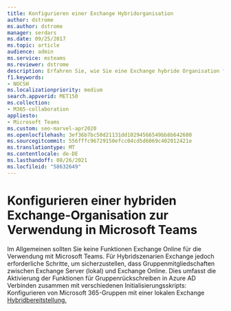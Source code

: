 ```yaml
---
title: Konfigurieren einer Exchange Hybridorganisation
author: dstrome
ms.author: dstrome
manager: serdars
ms.date: 09/25/2017
ms.topic: article
audience: admin
ms.service: msteams
ms.reviewer: dstrome
description: Erfahren Sie, wie Sie eine Exchange hybride Organisation für die Verwendung Microsoft Teams konfigurieren, um sicherzustellen, dass Gruppenmitgliedschaften synchronisiert werden.
f1.keywords:
- NOCSH
ms.localizationpriority: medium
search.appverid: MET150
ms.collection:
- M365-collaboration
appliesto:
- Microsoft Teams
ms.custom: seo-marvel-apr2020
ms.openlocfilehash: 3ef36b7bc50d21131dd10294566549bb8b642600
ms.sourcegitcommit: 556fffc96729150efcc04cd5d6069c402012421e
ms.translationtype: MT
ms.contentlocale: de-DE
ms.lasthandoff: 08/26/2021
ms.locfileid: "58632649"
---
```

<a name="configure-an-exchange-hybrid-organization-for-use-with-microsoft-teams"></a>Konfigurieren einer hybriden Exchange-Organisation zur Verwendung in Microsoft Teams
======================================================================

Im Allgemeinen sollten Sie keine Funktionen Exchange Online für die Verwendung mit Microsoft Teams. Für Hybridszenarien Exchange jedoch erforderliche Schritte, um sicherzustellen, dass Gruppenmitgliedschaften zwischen Exchange Server (lokal) und Exchange Online. Dies umfasst die Aktivierung der Funktionen für Gruppenrückschreiben in Azure AD Verbinden zusammen mit verschiedenen Initialisierungsskripts: Konfigurieren von Microsoft 365-Gruppen mit einer lokalen Exchange [Hybridbereitstellung.](/exchange/hybrid-deployment/set-up-microsoft-365-groups)
